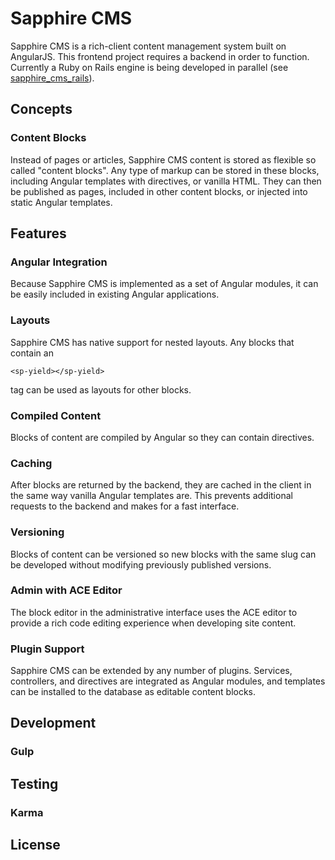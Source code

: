 Sapphire CMS
============

Sapphire CMS is a rich-client content management system built on AngularJS. This frontend project requires a backend in order to function. Currently a Ruby on Rails engine is being developed in parallel (see [sapphire_cms_rails](http://github.com/kvanwagenen/sapphire_cms_rails)).

Concepts
--------

### Content Blocks

Instead of pages or articles, Sapphire CMS content is stored as flexible so called "content blocks". Any type of markup can be stored in these blocks, including Angular templates with directives, or vanilla HTML. They can then be published as pages, included in other content blocks, or injected into static Angular templates.

Features
--------

### Angular Integration

Because Sapphire CMS is implemented as a set of Angular modules, it can be easily included in existing Angular applications.

### Layouts

Sapphire CMS has native support for nested layouts. Any blocks that contain an 

	<sp-yield></sp-yield>

tag can be used as layouts for other blocks.

### Compiled Content

Blocks of content are compiled by Angular so they can contain directives. 

### Caching

After blocks are returned by the backend, they are cached in the client in the same way vanilla Angular templates are. This prevents additional requests to the backend and makes for a fast interface.

### Versioning

Blocks of content can be versioned so new blocks with the same slug can be developed without modifying previously published versions.

### Admin with ACE Editor

The block editor in the administrative interface uses the ACE editor to provide a rich code editing experience when developing site content.

### Plugin Support

Sapphire CMS can be extended by any number of plugins. Services, controllers, and directives are integrated as Angular modules, and templates can be installed to the database as editable content blocks. 

Development
-----------

### Gulp



Testing
-------

### Karma

License
-------